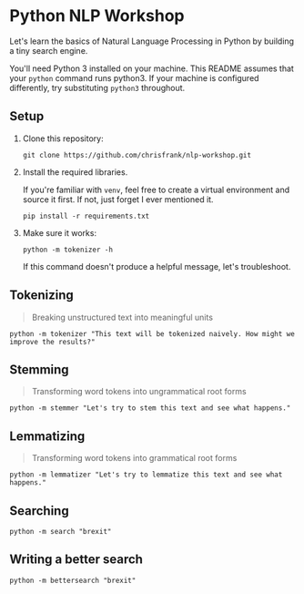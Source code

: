 # Python NLP Workshop

Let's learn the basics of Natural Language Processing in Python by building a
tiny search engine.

You'll need Python 3 installed on your machine. This README assumes that your
`python` command runs python3. If your machine is configured differently, try
substituting `python3` throughout.

## Setup
1. Clone this repository:
    ```
    git clone https://github.com/chrisfrank/nlp-workshop.git
    ```
2. Install the required libraries.

    If you're familiar with `venv`, feel free to create a virtual environment and
    source it first. If not, just forget I ever mentioned it.

    ```
    pip install -r requirements.txt
    ```


3. Make sure it works:
    ```
    python -m tokenizer -h
    ```
    If this command doesn't produce a helpful message, let's troubleshoot.


## Tokenizing
> Breaking unstructured text into meaningful units
```
python -m tokenizer "This text will be tokenized naively. How might we improve the results?"
```

## Stemming
> Transforming word tokens into ungrammatical root forms

```
python -m stemmer "Let's try to stem this text and see what happens."
```

## Lemmatizing
> Transforming word tokens into grammatical root forms
```
python -m lemmatizer "Let's try to lemmatize this text and see what happens."
```

## Searching
```
python -m search "brexit"
```

## Writing a better search
```
python -m bettersearch "brexit"
```
